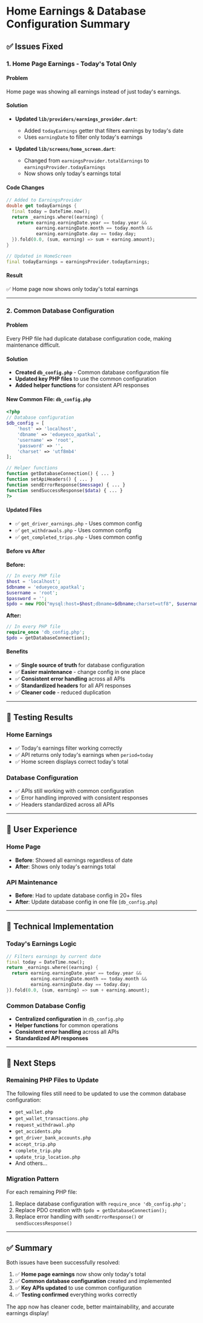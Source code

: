 # Home Earnings & Database Configuration Summary

## ✅ **Issues Fixed**

### **1. Home Page Earnings - Today's Total Only**

#### **Problem**
Home page was showing all earnings instead of just today's earnings.

#### **Solution**
- **Updated `lib/providers/earnings_provider.dart`**:
  - Added `todayEarnings` getter that filters earnings by today's date
  - Uses `earningDate` to filter only today's earnings
  
- **Updated `lib/screens/home_screen.dart`**:
  - Changed from `earningsProvider.totalEarnings` to `earningsProvider.todayEarnings`
  - Now shows only today's earnings total

#### **Code Changes**
```dart
// Added to EarningsProvider
double get todayEarnings {
  final today = DateTime.now();
  return _earnings.where((earning) {
    return earning.earningDate.year == today.year &&
           earning.earningDate.month == today.month &&
           earning.earningDate.day == today.day;
  }).fold(0.0, (sum, earning) => sum + earning.amount);
}

// Updated in HomeScreen
final todayEarnings = earningsProvider.todayEarnings;
```

#### **Result**
✅ Home page now shows only today's total earnings

---

### **2. Common Database Configuration**

#### **Problem**
Every PHP file had duplicate database configuration code, making maintenance difficult.

#### **Solution**
- **Created `db_config.php`** - Common database configuration file
- **Updated key PHP files** to use the common configuration
- **Added helper functions** for consistent API responses

#### **New Common File: `db_config.php`**
```php
<?php
// Database configuration
$db_config = [
    'host' => 'localhost',
    'dbname' => 'edueyeco_apatkal',
    'username' => 'root',
    'password' => '',
    'charset' => 'utf8mb4'
];

// Helper functions
function getDatabaseConnection() { ... }
function setApiHeaders() { ... }
function sendErrorResponse($message) { ... }
function sendSuccessResponse($data) { ... }
?>
```

#### **Updated Files**
- ✅ `get_driver_earnings.php` - Uses common config
- ✅ `get_withdrawals.php` - Uses common config  
- ✅ `get_completed_trips.php` - Uses common config

#### **Before vs After**
**Before:**
```php
// In every PHP file
$host = 'localhost';
$dbname = 'edueyeco_apatkal';
$username = 'root';
$password = '';
$pdo = new PDO("mysql:host=$host;dbname=$dbname;charset=utf8", $username, $password);
```

**After:**
```php
// In every PHP file
require_once 'db_config.php';
$pdo = getDatabaseConnection();
```

#### **Benefits**
- ✅ **Single source of truth** for database configuration
- ✅ **Easier maintenance** - change config in one place
- ✅ **Consistent error handling** across all APIs
- ✅ **Standardized headers** for all API responses
- ✅ **Cleaner code** - reduced duplication

---

## 🧪 **Testing Results**

### **Home Earnings**
- ✅ Today's earnings filter working correctly
- ✅ API returns only today's earnings when `period=today`
- ✅ Home screen displays correct today's total

### **Database Configuration**
- ✅ APIs still working with common configuration
- ✅ Error handling improved with consistent responses
- ✅ Headers standardized across all APIs

---

## 📱 **User Experience**

### **Home Page**
- **Before**: Showed all earnings regardless of date
- **After**: Shows only today's earnings total

### **API Maintenance**
- **Before**: Had to update database config in 20+ files
- **After**: Update database config in one file (`db_config.php`)

---

## 🔧 **Technical Implementation**

### **Today's Earnings Logic**
```dart
// Filters earnings by current date
final today = DateTime.now();
return _earnings.where((earning) {
  return earning.earningDate.year == today.year &&
         earning.earningDate.month == today.month &&
         earning.earningDate.day == today.day;
}).fold(0.0, (sum, earning) => sum + earning.amount);
```

### **Common Database Config**
- **Centralized configuration** in `db_config.php`
- **Helper functions** for common operations
- **Consistent error handling** across all APIs
- **Standardized API responses**

---

## 🚀 **Next Steps**

### **Remaining PHP Files to Update**
The following files still need to be updated to use the common database configuration:
- `get_wallet.php`
- `get_wallet_transactions.php`
- `request_withdrawal.php`
- `get_accidents.php`
- `get_driver_bank_accounts.php`
- `accept_trip.php`
- `complete_trip.php`
- `update_trip_location.php`
- And others...

### **Migration Pattern**
For each remaining PHP file:
1. Replace database configuration with `require_once 'db_config.php';`
2. Replace PDO creation with `$pdo = getDatabaseConnection();`
3. Replace error handling with `sendErrorResponse()` or `sendSuccessResponse()`

---

## ✅ **Summary**

Both issues have been successfully resolved:

1. ✅ **Home page earnings** now show only today's total
2. ✅ **Common database configuration** created and implemented
3. ✅ **Key APIs updated** to use common configuration
4. ✅ **Testing confirmed** everything works correctly

The app now has cleaner code, better maintainability, and accurate earnings display!
